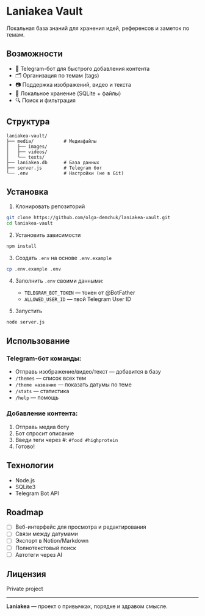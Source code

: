 # Laniakea Vault

Локальная база знаний для хранения идей, референсов и заметок по темам.

## Возможности

- 📱 Telegram-бот для быстрого добавления контента
- 🗂️ Организация по темам (tags)
- 📷 Поддержка изображений, видео и текста
- 💾 Локальное хранение (SQLite + файлы)
- 🔍 Поиск и фильтрация

## Структура
```
laniakea-vault/
├── media/           # Медиафайлы
│   ├── images/
│   ├── videos/
│   └── texts/
├── laniakea.db      # База данных
├── server.js        # Telegram бот
└── .env             # Настройки (не в Git)
```

## Установка

1. Клонировать репозиторий
```bash
git clone https://github.com/olga-demchuk/laniakea-vault.git
cd laniakea-vault
```

2. Установить зависимости
```bash
npm install
```

3. Создать `.env` на основе `.env.example`
```bash
cp .env.example .env
```

4. Заполнить `.env` своими данными:
   - `TELEGRAM_BOT_TOKEN` — токен от @BotFather
   - `ALLOWED_USER_ID` — твой Telegram User ID

5. Запустить
```bash
node server.js
```

## Использование

### Telegram-бот команды:

- Отправь изображение/видео/текст — добавится в базу
- `/themes` — список всех тем
- `/theme название` — показать датумы по теме
- `/stats` — статистика
- `/help` — помощь

### Добавление контента:

1. Отправь медиа боту
2. Бот спросит описание
3. Введи теги через #: `#food #highprotein`
4. Готово!

## Технологии

- Node.js
- SQLite3
- Telegram Bot API

## Roadmap

- [ ] Веб-интерфейс для просмотра и редактирования
- [ ] Связи между датумами
- [ ] Экспорт в Notion/Markdown
- [ ] Полнотекстовый поиск
- [ ] Автотеги через AI

## Лицензия

Private project

---

**Laniakea** — проект о привычках, порядке и здравом смысле.
